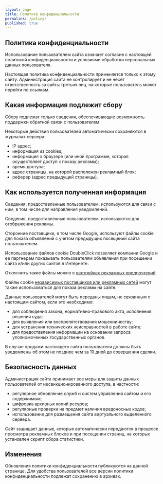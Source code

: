 ```yaml
---
layout: page
title: Политика конфиденциальности
permalink: /policy/
published: true
---
```


## Политика конфиденциальности

Использование пользователем сайта означает согласие с настоящей политикой конфиденциальности и условиями обработки персональных данных пользователя.

Настоящая политика конфиденциальности применяется только к этому сайту. Администрация сайта не контролирует и не несет ответственность за сайты третьих лиц, на которые пользователь может перейти по ссылкам.

## Какая информация подлежит сбору

Сбору подлежат только сведения, обеспечивающие возможность поддержки обратной связи с пользователем.

Некоторые действия пользователей автоматически сохраняются в журналах сервера:

  - IP адрес;
  - информация из cookies;
  - информация о браузере (или иной программе, которая осуществляет доступ к показу рекламы);
  - время доступа;
  - адрес страницы, на которой расположен рекламный блок;
  - реферер (адрес предыдущей страницы).


## Как используется полученная информация

Сведения, предоставленные пользователем, используются для связи с ним, в том числе для направления уведомлений.

Сведения, предоставленные пользователем, используются для отображения  рекламы.

Сторонние поставщики, в том числе Google, используют файлы cookie для показа объявлений с учетом предыдущих посещений сайта пользователем.

Использование файлов cookie DoubleClick позволяет компании Google и ее партнерам показывать пользователям объявления при посещении сайта и/или других сайтов в Интернете.

Отключить такие файлы можно в [настройках рекламных предпочтений](https://www.google.ru/ads/preferences/).

Файлы cookie [независимых поставщиков или рекламных сетей](https://support.google.com/dfp_sb/answer/94149) могут также использоваться для показа рекламы на сайте.

Данные пользователей могут быть переданы лицам, не связанным с настоящим сайтом, если это необходимо:
  - для соблюдения закона, нормативно-правового акта, исполнения решения суда;
  - для выявления или воспрепятствования мошенничеству;
  - для устранения технических неисправностей в работе сайта;
  - для предоставления информации на основании запроса уполномоченных государственных органов.

В случае продажи настоящего сайта пользователи должны быть уведомлены об этом не позднее чем за 10 дней до совершения сделки.

## Безопасность данных

Администрация сайта принимает все меры для защиты данных пользователей от несанкционированного доступа, в частности:

  - регулярное обновление служб и систем управления сайтом и его содержимым;
  - шифровка архивных копий ресурса;
  - регулярные проверки на предмет наличия вредоносных кодов;
  - использование для размещения сайта виртуального выделенного сервера.

Сайт защищает данные, которые автоматически передаются в процессе просмотра рекламных блоков и при посещении страниц, на которых установлен скрипт сбора статистики.

## Изменения

Обновления политики конфиденциальности публикуются на данной странице. Для удобства пользователей все версии политики конфиденциальности подлежат сохранению в архивах.